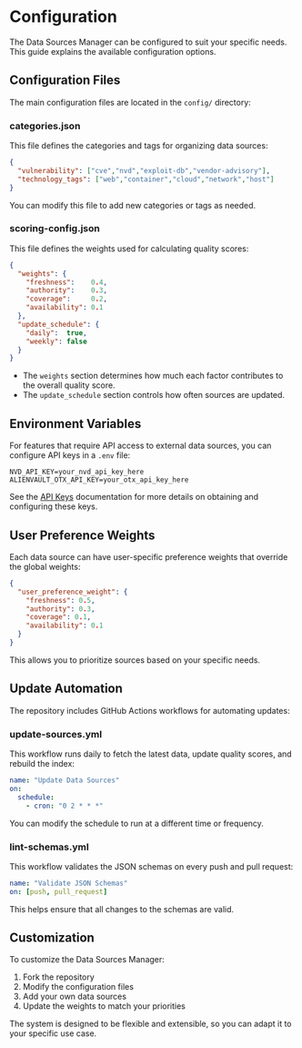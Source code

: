 # Configuration

The Data Sources Manager can be configured to suit your specific needs. This guide explains the available configuration options.

## Configuration Files

The main configuration files are located in the `config/` directory:

### categories.json

This file defines the categories and tags for organizing data sources:

```json
{
  "vulnerability": ["cve","nvd","exploit-db","vendor-advisory"],
  "technology_tags": ["web","container","cloud","network","host"]
}
```

You can modify this file to add new categories or tags as needed.

### scoring-config.json

This file defines the weights used for calculating quality scores:

```json
{
  "weights": {
    "freshness":    0.4,
    "authority":    0.3,
    "coverage":     0.2,
    "availability": 0.1
  },
  "update_schedule": {
    "daily":  true,
    "weekly": false
  }
}
```

- The `weights` section determines how much each factor contributes to the overall quality score.
- The `update_schedule` section controls how often sources are updated.

## Environment Variables

For features that require API access to external data sources, you can configure API keys in a `.env` file:

```
NVD_API_KEY=your_nvd_api_key_here
ALIENVAULT_OTX_API_KEY=your_otx_api_key_here
```

See the [API Keys](../development/api-keys.md) documentation for more details on obtaining and configuring these keys.

## User Preference Weights

Each data source can have user-specific preference weights that override the global weights:

```json
{
  "user_preference_weight": {
    "freshness": 0.5,
    "authority": 0.3,
    "coverage": 0.1,
    "availability": 0.1
  }
}
```

This allows you to prioritize sources based on your specific needs.

## Update Automation

The repository includes GitHub Actions workflows for automating updates:

### update-sources.yml

This workflow runs daily to fetch the latest data, update quality scores, and rebuild the index:

```yaml
name: "Update Data Sources"
on:
  schedule:
    - cron: "0 2 * * *"
```

You can modify the schedule to run at a different time or frequency.

### lint-schemas.yml

This workflow validates the JSON schemas on every push and pull request:

```yaml
name: "Validate JSON Schemas"
on: [push, pull_request]
```

This helps ensure that all changes to the schemas are valid.

## Customization

To customize the Data Sources Manager:

1. Fork the repository
2. Modify the configuration files
3. Add your own data sources
4. Update the weights to match your priorities

The system is designed to be flexible and extensible, so you can adapt it to your specific use case.
